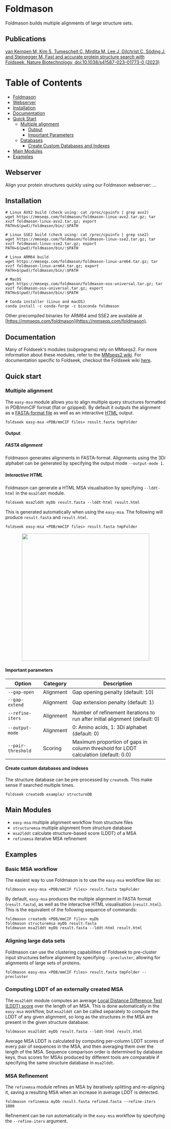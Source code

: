 # Foldmason
Foldmason builds multiple alignments of large structure sets.

## Publications
[van Kempen M, Kim S, Tumescheit C, Mirdita M, Lee J, Gilchrist C, Söding J, and Steinegger M. Fast and accurate protein structure search with Foldseek. Nature Biotechnology, doi:10.1038/s41587-023-01773-0 (2023)](https://www.nature.com/articles/s41587-023-01773-0)

# Table of Contents

- [Foldmason](#foldmason)
- [Webserver](#webserver)
- [Installation](#installation)
- [Documentation](#documentation)
- [Quick Start](#quick-start)
  - [Multiple alignment](#multiple-alignment)
    - [Output](#output)
    - [Important Parameters](#important-parameters)
  - [Databases](#databases)
    - [Create Custom Databases and Indexes](#create-custom-databases-and-indexes)
- [Main Modules](#main-modules)
- [Examples](#examples)

## Webserver 
Align your protein structures quickly using our Foldmason webserver: ...
<!-- Search your protein structures against the [AlphaFoldDB](https://alphafold.ebi.ac.uk/) and [PDB](https://www.rcsb.org/) in seconds using our Foldseek webserver: [search.foldseek.com](https://search.foldseek.com) 🚀 -->

## Installation
```
# Linux AVX2 build (check using: cat /proc/cpuinfo | grep avx2)
wget https://mmseqs.com/foldmason/foldmason-linux-avx2.tar.gz; tar xvzf foldmason-linux-avx2.tar.gz; export PATH=$(pwd)/foldmason/bin/:$PATH

# Linux SSE2 build (check using: cat /proc/cpuinfo | grep sse2)
wget https://mmseqs.com/foldmason/foldmason-linux-sse2.tar.gz; tar xvzf foldmason-linux-sse2.tar.gz; export PATH=$(pwd)/foldmason/bin/:$PATH

# Linux ARM64 build
wget https://mmseqs.com/foldmason/foldmason-linux-arm64.tar.gz; tar xvzf foldmason-linux-arm64.tar.gz; export PATH=$(pwd)/foldmason/bin/:$PATH

# MacOS
wget https://mmseqs.com/foldmason/foldmason-osx-universal.tar.gz; tar xvzf foldmason-osx-universal.tar.gz; export PATH=$(pwd)/foldmason/bin/:$PATH

# Conda installer (Linux and macOS)
conda install -c conda-forge -c bioconda foldmason
```
Other precompiled binaries for ARM64 amd SSE2 are available at [https://mmseqs.com/foldmason](https://mmseqs.com/foldmason).

## Documentation
Many of Foldseek's modules (subprograms) rely on MMseqs2. For more information about these modules, refer to the [MMseqs2 wiki](https://github.com/soedinglab/MMseqs2/wiki). For documentation specific to Foldseek, checkout the Foldseek wiki [here](https://github.com/steineggerlab/foldseek/wiki).

## Quick start

### Multiple alignment
The `easy-msa` module allows you to align multiple query structures formatted in PDB/mmCIF format (flat or gzipped). By default it outputs the alignment as a [FASTA-format file](#fasta-alignment) as well as an interactive [HTML](#interactive-html) output.

    foldseek easy-msa <PDB/mmCIF files> result.fasta tmpFolder
    
#### Output
##### FASTA alignment
Foldmason generates alignments in FASTA-format.
Alignments using the 3Di alphabet can be generated by specifying the output mode `--output-mode 1`.

##### Interactive HTML
Foldmason can generate a HTML MSA visualisation by specifying `--lddt-html` in the `msa2lddt` module.

```
foldseek msa2lddt myDb result.fasta --lddt-html result.html
```

This is generated automatically when using the `easy-msa`. The following will produce `result.fasta` and `result.html`.

```
foldseek easy-msa <PDB/mmCIF files> result.fasta tmpFolder
```

<p align="center"><img src="./.github/html.gif" height="400"/></p>

#### Important parameters

| Option             | Category  | Description                                                                                               |
|--------------------|-----------|-----------------------------------------------------------------------------------------------------------|
| `--gap-open`       | Alignment | Gap opening penalty (default: 10)
| `--gap-extend`     | Alignment | Gap extension penalty (default: 1)
| `--refine-iters`   | Alignment | Number of refinement iterations to run after initial alignment (default: 0)
| `--output-mode`    | Alignment | 0: Amino acids, 1: 3Di alphabet (default: 0)
| `--pair-threshold` | Scoring   | Maximum proportion of gaps in column threshold for LDDT calculation (default: 0.0)

#### Create custom databases and indexes
The structure database can be pre-processed by `createdb`. This make sense if searched multiple times. 
 
```
foldseek createdb example/ structureDB
```

## Main Modules
- `easy-msa`          multiple alignment workflow from structure files
- `structuremsa`      multiple alignment from structure database
- `msa2lddt`          calculate structure-based score (LDDT) of a MSA 
- `refinemsa`         iterative MSA refinement

## Examples
### Basic MSA workflow
The easiest way to use Foldmason is to use the `easy-msa` workflow like so:

```
foldmason easy-msa <PDB/mmCIF files> result.fasta tmpFolder
```

By default, `easy-msa` produces the multiple alignment in FASTA format (`result.fasta`), as well as the interactive HTML visualisation (`result.html`).
This is the equivalent of the following sequence of commands:

```
foldmason createdb <PDB/mmCIF files> myDb
foldmason structuremsa myDb result.fasta
foldmason msa2lddt myDb result.fasta --lddt-html result.html
```

### Aligning large data sets
Foldmason can use the clustering capabilities of Foldseek to pre-cluster input structures before alignment by specifying `--precluster`,
allowing for alignments of large sets of proteins.

```
foldmason easy-msa <PDB/mmCIF files> result.fasta tmpFolder --precluster
```

### Computing LDDT of an externally created MSA
The `msa2lddt` module computes an average [Local Distance Difference Test (LDDT) score](https://doi.org/10.1093/bioinformatics/btt473)
over the length of an MSA. This is done automatically in the `easy-msa` workflow, but `msa2lddt` can be called separately to compute
the LDDT of any given alignment, so long as the structures in the MSA are present in the given structure database.

```
foldmason msa2lddt myDb result.fasta --lddt-html result.html
```

Average MSA LDDT is calculated by computing per-column LDDT scores of every pair of sequences in the MSA, and then averaging them over the length of the MSA.
Sequence comparison order is determined by database keys, thus scores for MSAs produced by different tools are comparable if specifying the same structure database
in `msa2lddt`.

### MSA Refinement
The `refinemsa` module refines an MSA by iteratively splitting and re-aligning it, saving a resulting MSA when an increase in average LDDT is detected.

```
foldmason refinemsa myDb result.fasta refined.fasta --refine-iters 1000
```

Refinement can be run automatically in the `easy-msa` workflow by specifying the `--refine-iters` argument.